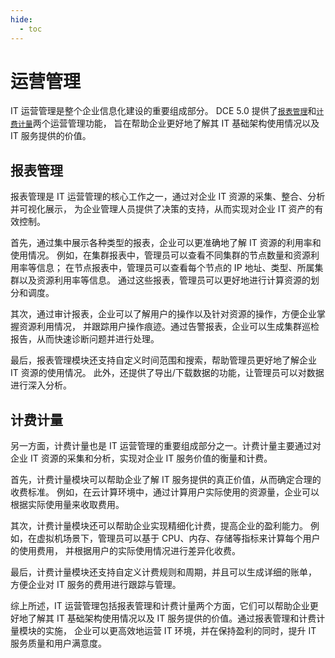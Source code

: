 ```yaml
---
hide:
  - toc
---
```


# 运营管理

IT 运营管理是整个企业信息化建设的重要组成部分。
DCE 5.0 提供了[`报表管理`](./report.md)和[`计费计量`](./billing.md)两个运营管理功能，
旨在帮助企业更好地了解其 IT 基础架构使用情况以及 IT 服务提供的价值。

## 报表管理

报表管理是 IT 运营管理的核心工作之一，通过对企业 IT 资源的采集、整合、分析并可视化展示，
为企业管理人员提供了决策的支持，从而实现对企业 IT 资产的有效控制。

首先，通过集中展示各种类型的报表，企业可以更准确地了解 IT 资源的利用率和使用情况。
例如，在集群报表中，管理员可以查看不同集群的节点数量和资源利用率等信息；
在节点报表中，管理员可以查看每个节点的 IP 地址、类型、所属集群以及资源利用率等信息。
通过这些报表，管理员可以更好地进行计算资源的划分和调度。

其次，通过审计报表，企业可以了解用户的操作以及针对资源的操作，方便企业掌握资源利用情况，
并跟踪用户操作痕迹。通过告警报表，企业可以生成集群巡检报告，从而快速诊断问题并进行处理。

最后，报表管理模块还支持自定义时间范围和搜索，帮助管理员更好地了解企业 IT 资源的使用情况。
此外，还提供了导出/下载数据的功能，让管理员可以对数据进行深入分析。

## 计费计量

另一方面，计费计量也是 IT 运营管理的重要组成部分之一。计费计量主要通过对企业 IT
资源的采集和分析，实现对企业 IT 服务价值的衡量和计费。

首先，计费计量模块可以帮助企业了解 IT 服务提供的真正价值，从而确定合理的收费标准。
例如，在云计算环境中，通过计算用户实际使用的资源量，企业可以根据实际使用量来收取费用。

其次，计费计量模块还可以帮助企业实现精细化计费，提高企业的盈利能力。
例如，在虚拟机场景下，管理员可以基于 CPU、内存、存储等指标来计算每个用户的使用费用，
并根据用户的实际使用情况进行差异化收费。

最后，计费计量模块还支持自定义计费规则和周期，并且可以生成详细的账单，
方便企业对 IT 服务的费用进行跟踪与管理。

综上所述，IT 运营管理包括报表管理和计费计量两个方面，它们可以帮助企业更好地了解其
IT 基础架构使用情况以及 IT 服务提供的价值。通过报表管理和计费计量模块的实施，
企业可以更高效地运营 IT 环境，并在保持盈利的同时，提升 IT 服务质量和用户满意度。
